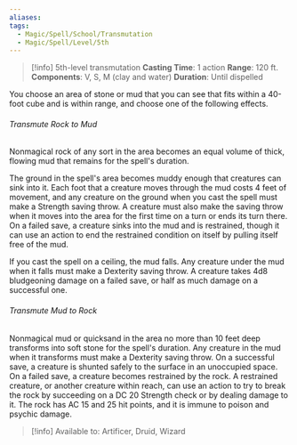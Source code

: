 ```yaml
---
aliases: 
tags:
  - Magic/Spell/School/Transmutation
  - Magic/Spell/Level/5th
---
```

>[!info]
>5th-level transmutation
>**Casting Time**: 1 action
>**Range**: 120 ft.
>**Components**: V, S, M (clay and water)
>**Duration**: Until dispelled

You choose an area of stone or mud that you can see that fits within a 40-foot cube and is within range, and choose one of the following effects.
###### Transmute Rock to Mud
Nonmagical rock of any sort in the area becomes an equal volume of thick, flowing mud that remains for the spell's duration.

The ground in the spell's area becomes muddy enough that creatures can sink into it. Each foot that a creature moves through the mud costs 4 feet of movement, and any creature on the ground when you cast the spell must make a Strength saving throw. A creature must also make the saving throw when it moves into the area for the first time on a turn or ends its turn there. On a failed save, a creature sinks into the mud and is restrained, though it can use an action to end the restrained condition on itself by pulling itself free of the mud.

If you cast the spell on a ceiling, the mud falls. Any creature under the mud when it falls must make a Dexterity saving throw. A creature takes 4d8 bludgeoning damage on a failed save, or half as much damage on a successful one.
###### Transmute Mud to Rock
Nonmagical mud or quicksand in the area no more than 10 feet deep transforms into soft stone for the spell's duration. Any creature in the mud when it transforms must make a Dexterity saving throw. On a successful save, a creature is shunted safely to the surface in an unoccupied space. On a failed save, a creature becomes restrained by the rock. A restrained creature, or another creature within reach, can use an action to try to break the rock by succeeding on a DC 20 Strength check or by dealing damage to it. The rock has AC 15 and 25 hit points, and it is immune to poison and psychic damage.

>[!info] Available to:
>Artificer, Druid, Wizard